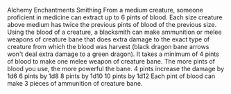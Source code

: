 Alchemy
Enchantments
Smithing
	From a medium creature, someone proficient in medicine can extract up to 6 pints of blood. Each size creature above medium has twice the previous pints of blood of the previous size.
	Using the blood of a creature, a blacksmith can make ammunition or melee weapons of creature bane that does extra damage to the exact type of creature from which the blood was harvest (black dragon bane arrows won't deal extra damage to a green dragon).
	It takes a minimum of 4 pints of blood to make one melee weapon of creature bane. The more pints of blood you use, the more powerful the bane.
		4 pints increase the damage by 1d6
		6 pints by 1d8
		8 pints by 1d10
		10 pints by 1d12
	Each pint of blood can make 3 pieces of ammunition of creature bane. 